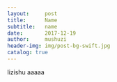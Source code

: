 ```yaml
---
layout:     post
title:      Name
subtitle:   name
date:       2017-12-19
author:     mushuzi
header-img: img/post-bg-swift.jpg
catalog: true
---
```


lizishu
aaaaa
